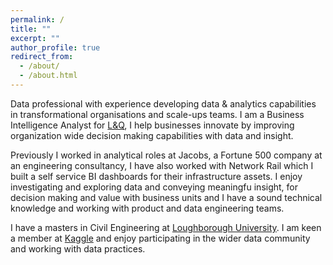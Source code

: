```yaml
---
permalink: /
title: ""
excerpt: ""
author_profile: true
redirect_from: 
  - /about/
  - /about.html
---
```


Data professional with experience developing data & analytics capabilities in transformational organisations and scale-ups teams. I am a Business Intelligence Analyst for [L&Q](https://www.lqgroup.org.uk/), I help businesses innovate by improving organization wide decision making capabilities with data and insight.

Previously I worked in analytical roles at Jacobs, a Fortune 500 company at an engineering consultancy, I have also worked with Network Rail which I built a self service BI dashboards for their infrastructure assets. I enjoy investigating and exploring data and conveying meaningfu insight, for decision making and value with business units and I have a sound technical knowledge and working with product and data engineering teams.

I have a masters in Civil Engineering at [Loughborough University](https://www.lboro.ac.uk/study/undergraduate/courses/a-z/civil-engineering-meng/). I am keen a member at [Kaggle](https://www.kaggle.com/richieone13) and enjoy participating in the wider data community and working with data practices.
